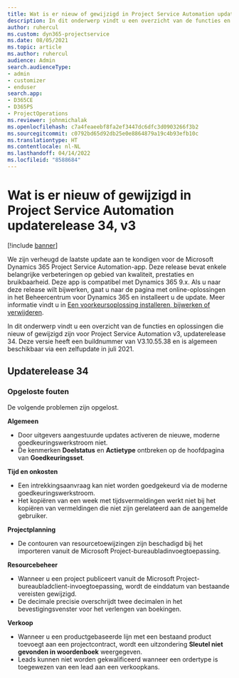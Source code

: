 ```yaml
---
title: Wat is er nieuw of gewijzigd in Project Service Automation updaterelease 34, v3
description: In dit onderwerp vindt u een overzicht van de functies en oplossingen die beschikbaar zijn voor Project Service Automation updaterelease 34, v3.
author: ruhercul
ms.custom: dyn365-projectservice
ms.date: 08/05/2021
ms.topic: article
ms.author: ruhercul
audience: Admin
search.audienceType:
- admin
- customizer
- enduser
search.app:
- D365CE
- D365PS
- ProjectOperations
ms.reviewer: johnmichalak
ms.openlocfilehash: c7a4feaeebf8fa2ef3447dc6dfc3d0903266f3b2
ms.sourcegitcommit: c0792bd65d92db25e0e8864879a19c4b93efb10c
ms.translationtype: HT
ms.contentlocale: nl-NL
ms.lasthandoff: 04/14/2022
ms.locfileid: "8588684"
---
```

# <a name="whats-new-or-changed-in-project-service-automation-update-release-34-v3"></a>Wat is er nieuw of gewijzigd in Project Service Automation updaterelease 34, v3

[!include [banner](../includes/psa-now-project-operations.md)]

We zijn verheugd de laatste update aan te kondigen voor de Microsoft Dynamics 365 Project Service Automation-app. Deze release bevat enkele belangrijke verbeteringen op gebied van kwaliteit, prestaties en bruikbaarheid. Deze app is compatibel met Dynamics 365 9.x. Als u naar deze release wilt bijwerken, gaat u naar de pagina met online-oplossingen in het Beheercentrum voor Dynamics 365 en installeert u de update. Meer informatie vindt u in [Een voorkeursoplossing installeren, bijwerken of verwijderen](/power-platform/admin/install-remove-preferred-solution).

In dit onderwerp vindt u een overzicht van de functies en oplossingen die nieuw of gewijzigd zijn voor Project Service Automation v3, updaterelease 34. Deze versie heeft een buildnummer van V3.10.55.38 en is algemeen beschikbaar via een zelfupdate in juli 2021.

## <a name="update-release-34"></a>Updaterelease 34

### <a name="bug-fixes"></a>Opgeloste fouten
De volgende problemen zijn opgelost.

**Algemeen**

- Door uitgevers aangestuurde updates activeren de nieuwe, moderne goedkeuringswerkstroom niet.
- De kenmerken **Doelstatus** en **Actietype** ontbreken op de hoofdpagina van **Goedkeuringsset**.

**Tijd en onkosten**

- Een intrekkingsaanvraag kan niet worden goedgekeurd via de moderne goedkeuringswerkstroom.
- Het kopiëren van een week met tijdsvermeldingen werkt niet bij het kopiëren van vermeldingen die niet zijn gerelateerd aan de aangemelde gebruiker.

**Projectplanning**

- De contouren van resourcetoewijzingen zijn beschadigd bij het importeren vanuit de Microsoft Project-bureaubladinvoegtoepassing.

**Resourcebeheer**

- Wanneer u een project publiceert vanuit de Microsoft Project-bureaubladclient-invoegtoepassing, wordt de einddatum van bestaande vereisten gewijzigd.
- De decimale precisie overschrijdt twee decimalen in het bevestigingsvenster voor het verlengen van boekingen.

**Verkoop**

- Wanneer u een productgebaseerde lijn met een bestaand product toevoegt aan een projectcontract, wordt een uitzondering **Sleutel niet gevonden in woordenboek** weergegeven.
- Leads kunnen niet worden gekwalificeerd wanneer een ordertype is toegewezen van een lead aan een verkoopkans.
